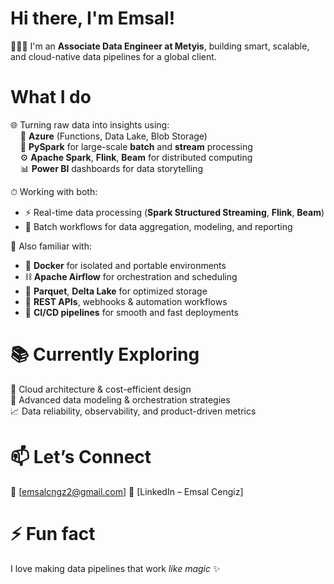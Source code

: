 # Hi there, I'm Emsal!

💁‍♀️✨ I'm an **Associate Data Engineer at Metyis**, building smart, scalable, and cloud-native data pipelines for a global client.

# What I do

🌐 Turning raw data into insights using:  
&nbsp;&nbsp;&nbsp;&nbsp;💙 **Azure** (Functions, Data Lake, Blob Storage)  
&nbsp;&nbsp;&nbsp;&nbsp;🐍 **PySpark** for large-scale **batch** and **stream** processing  
&nbsp;&nbsp;&nbsp;&nbsp;⚙️ **Apache Spark**, **Flink**, **Beam** for distributed computing  
&nbsp;&nbsp;&nbsp;&nbsp;📊 **Power BI** dashboards for data storytelling  

⏱ Working with both:
- ⚡ Real-time data processing (**Spark Structured Streaming**, **Flink**, **Beam**)  
- 🧱 Batch workflows for data aggregation, modeling, and reporting

🧰 Also familiar with:
- 🐳 **Docker** for isolated and portable environments  
- ⛓️ **Apache Airflow** for orchestration and scheduling  
- 📂 **Parquet**, **Delta Lake** for optimized storage  
- 🔁 **REST APIs**, webhooks & automation workflows  
- 🚀 **CI/CD pipelines** for smooth and fast deployments


# 📚 Currently Exploring

🔬 Cloud architecture & cost-efficient design  
📐 Advanced data modeling & orchestration strategies  
📈 Data reliability, observability, and product-driven metrics


# 📫 Let’s Connect

📧 [emsalcngz2@gmail.com]
🔗 [LinkedIn – Emsal Cengiz] 


# ⚡ Fun fact

I love making data pipelines that work *like magic* ✨
